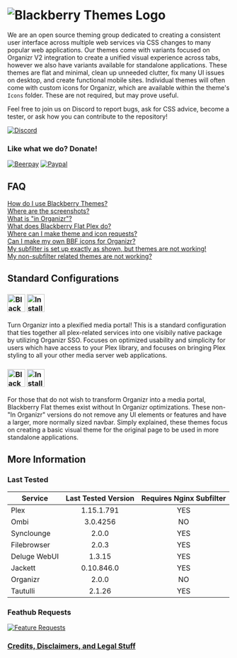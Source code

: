 # ![Blackberry Themes Logo](https://archmonger.github.io/Blackberry-Themes/Resources/blackberry_themes_logo.png)
We are an open source theming group dedicated to creating a consistent user interface across multiple web services via CSS changes to many popular web applications. Our themes come with variants focused on Organizr V2 integration to create a unified visual experience across tabs, however we also have variants available for standalone applications. These themes are flat and minimal, clean up unneeded clutter, fix many UI issues on desktop, and create functional mobile sites. Individual themes will often come with custom icons for Organizr, which are available within the theme's `Icons` folder. These are not required, but may prove useful.<br/>

Feel free to join us on Discord to report bugs, ask for CSS advice, become a tester, or ask how you can contribute to the repository!<br/>

[![Discord](https://img.shields.io/badge/discord-join-orange.svg)](https://discord.gg/sfjkDaM)<br/>

### Like what we do? Donate!
[![Beerpay](https://img.shields.io/badge/beerpay-donate-red.svg)](https://beerpay.io/Archmonger/Blackberry-Themes)
[![Paypal](https://img.shields.io/badge/paypal-donate-yellow.svg)](https://www.paypal.me/mgbakhit)

## FAQ<br/>
[How do I use Blackberry Themes?](https://github.com/Archmonger/Blackberry-Themes/wiki/FAQ#how-do-i-use-blackberry-themes)<br/>
[Where are the screenshots?](https://github.com/Archmonger/Blackberry-Themes/wiki/FAQ#where-are-the-screenshots)<br/>
[What is "in Organizr"?](https://github.com/Archmonger/Blackberry-Themes/wiki/FAQ#what-is-in-organizr)<br/>
[What does Blackberry Flat Plex do?](https://github.com/Archmonger/Blackberry-Themes/wiki/FAQ#what-does-blackberry-flat-plex-do)<br/>
[Where can I make theme and icon requests?](https://github.com/Archmonger/Blackberry-Themes/wiki/FAQ#where-can-i-make-theme-and-icon-requests)<br/>
[Can I make my own BBF icons for Organizr?](https://github.com/Archmonger/Blackberry-Themes/wiki/FAQ#can-i-make-my-own-bbf-icons-for-organizr)<br/>
[My subfilter is set up exactly as shown, but themes are not working!](https://github.com/Archmonger/Blackberry-Themes/wiki/FAQ#my-subfilter-is-set-up-exactly-as-shown-but-themes-are-not-working)<br/>
[My non-subfilter related themes are not working?](https://github.com/Archmonger/Blackberry-Themes/wiki/FAQ#my-non-subfilter-related-themes-are-not-working)<br/>

## Standard Configurations
### [<img src="https://archmonger.github.io/Blackberry-Themes/Resources/bbf_in_organizr_logo.png" alt="Blackberry Flat in Organizr Logo" height="40"/>](https://github.com/Archmonger/Blackberry-Themes/tree/master/Themes/Blackberry-Flat) [<img src="https://archmonger.github.io/Blackberry-Themes/Resources/install_button.png" alt="Install" height="40"/>](https://github.com/Archmonger/Blackberry-Themes/wiki/Installation-Instructions:-Blackberry-Flat)<br/>
Turn Organizr into a plexified media portal! This is a standard configuration that ties together all plex-related services into one visibily native package by utilizing Organizr SSO. Focuses on optimized usability and simplicity for users which have access to your Plex library, and focuses on bringing Plex styling to all your other media server web applications.

### [<img src="https://archmonger.github.io/Blackberry-Themes/Resources/bbf_logo.png" alt="Blackberry Flat Logo" height="40"/>](https://github.com/Archmonger/Blackberry-Themes/tree/master/Themes/Blackberry-Flat) [<img src="https://archmonger.github.io/Blackberry-Themes/Resources/install_button.png" alt="Install" height="40"/>](https://github.com/Archmonger/Blackberry-Themes/wiki/Installation-Instructions:-Blackberry-Flat)<br/>
For those that do not wish to transform Organizr into a media portal, Blackberry Flat themes exist without In Organizr optimizations. These non-"In Organizr" versions do not remove any UI elements or features and have a larger, more normally sized navbar. Simply explained, these themes focus on creating a basic visual theme for the original page to be used in more standalone applications.<br/>

## More Information<br/>

### Last Tested<br/>

| Service | Last Tested Version | Requires Nginx Subfilter |
| ------------- | :-------------: | :-------------: |
| Plex | 1.15.1.791 | YES |
| Ombi | 3.0.4256 | NO |
| Synclounge | 2.0.0 | YES |
| Filebrowser | 2.0.3 | YES |
| Deluge WebUI | 1.3.15 | YES |
| Jackett | 0.10.846.0 | YES |
| Organizr | 2.0.0 | NO |
| Tautulli | 2.1.26 | YES |

### Feathub Requests<br/>
[![Feature Requests](http://feathub.com/Archmonger/Blackberry-Themes?format=svg)](http://feathub.com/Archmonger/Blackberry-Themes)<br/>

### **[Credits, Disclaimers, and Legal Stuff](https://github.com/Archmonger/Blackberry-Themes/wiki/Credits)**<br/>
